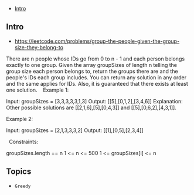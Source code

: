 - [Intro](#intro)

## Intro

- https://leetcode.com/problems/group-the-people-given-the-group-size-they-belong-to

There are n people whose IDs go from 0 to n - 1 and each person belongs exactly to one group. Given the array groupSizes of length n telling the group size each person belongs to, return the groups there are and the people's IDs each group includes.
You can return any solution in any order and the same applies for IDs. Also, it is guaranteed that there exists at least one solution. 
 
Example 1:

Input: groupSizes = [3,3,3,3,3,1,3]
Output: [[5],[0,1,2],[3,4,6]]
Explanation: 
Other possible solutions are [[2,1,6],[5],[0,4,3]] and [[5],[0,6,2],[4,3,1]].

Example 2:

Input: groupSizes = [2,1,3,3,3,2]
Output: [[1],[0,5],[2,3,4]]

 
Constraints:

groupSizes.length == n
1 <= n <= 500
1 <= groupSizes[i] <= n



## Topics

- `Greedy`


